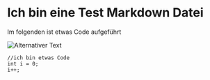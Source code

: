 Ich bin eine Test Markdown Datei
=

Im folgenden ist etwas Code aufgeführt

![Alternativer Text](/Bilder/bild.jpg "Optionaler Titel")

    //ich bin etwas Code
    int i = 0;
    i++;
